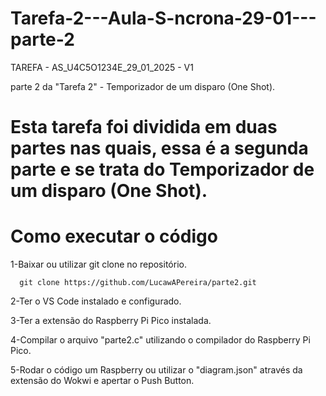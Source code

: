 # Tarefa-2---Aula-S-ncrona-29-01---parte-2
 TAREFA - AS_U4C5O1234E_29_01_2025 - V1
 
parte 2 da "Tarefa 2" - Temporizador de um disparo (One Shot).

# Esta tarefa foi dividida em duas partes nas quais, essa é a segunda parte e se trata do Temporizador de um disparo (One Shot).

# Como executar o código
1-Baixar ou utilizar git clone no repositório.

      git clone https://github.com/LucawAPereira/parte2.git
      
2-Ter o VS Code instalado e configurado.

3-Ter a extensão do Raspberry Pi Pico instalada.

4-Compilar o arquivo "parte2.c" utilizando o compilador do Raspberry Pi Pico.

5-Rodar o código um Raspberry ou utilizar o "diagram.json" através da extensão do Wokwi e apertar o Push Button.
